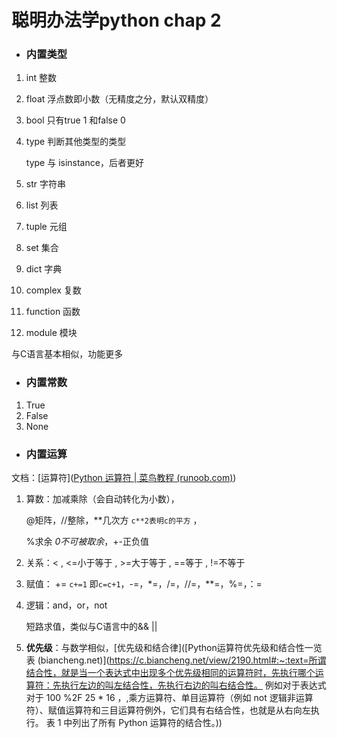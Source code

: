 # 聪明办法学python    chap 2

- ### 内置类型

1. int            整数

2. float           浮点数即小数（无精度之分，默认双精度）

3. bool           只有true  1   和false   0

4. type           判断其他类型的类型

   type 与 isinstance，后者更好

5. str              字符串

6. list              列表

7. tuple          元组

8. set              集合

9. dict             字典

10. complex    复数

11. function     函数

12. module      模块

与C语言基本相似，功能更多

- ### 内置常数

1. True 
2. False
3. None

- ### 内置运算

文档：[运算符]([Python 运算符 | 菜鸟教程 (runoob.com)](https://www.runoob.com/python/python-operators.html))

1. 算数：加减乘除（会自动转化为小数），

   @矩阵，//整除，**几次方<!--从右往左--> `c**2表明c的平方` ，

   %求余 *0不可被取余*，+-正负值

2. 关系：< ,   <=小于等于  ,   >=大于等于  ,  ==等于   ,  !=不等于

3. 赋值： +=  `c+=1` 即`c=c+1`，-=，*=，/=，//=，**=，%=，：=

4. 逻辑：and，or，not

   短路求值，类似与C语言中的&&  ||

5. **优先级**：与数学相似，[优先级和结合律]([Python运算符优先级和结合性一览表 (biancheng.net)](https://c.biancheng.net/view/2190.html#:~:text=所谓结合性，就是当一个表达式中出现多个优先级相同的运算符时，先执行哪个运算符：先执行左边的叫左结合性，先执行右边的叫右结合性。 例如对于表达式对于 100 %2F 25 * 16 ，,乘方运算符、单目运算符（例如 not 逻辑非运算符）、赋值运算符和三目运算符例外，它们具有右结合性，也就是从右向左执行。 表 1 中列出了所有 Python 运算符的结合性。))

<!--运算会受到类型的影响，例如：字符与整数就不能做运算-->

<!--浮点误差：十进制与二进制的转换中的误差；-->

